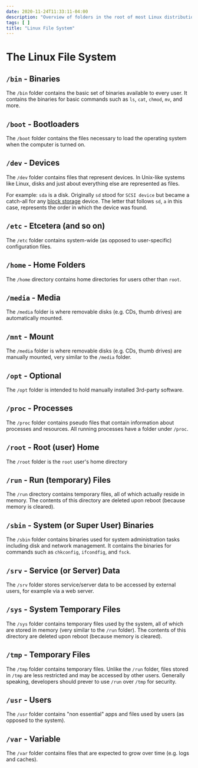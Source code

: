 ```yaml
---
date: 2020-11-24T11:33:11-04:00
description: "Overview of folders in the root of most Linux distributions"
tags: [ ]
title: "Linux File System"
---
```


# The Linux File System

## `/bin` - Binaries

The `/bin` folder contains the basic set of binaries available to every user. It contains the binaries for basic commands such as `ls`, `cat`, `chmod`, `mv`, and more.

## `/boot` - Bootloaders

The `/boot` folder contains the files necessary to load the operating system when the computer is turned on.

## `/dev` - Devices

The `/dev` folder contains files that represent devices. In Unix-like systems like Linux, disks and just about everything else are represented as files. 

For example: `sda` is a disk. Originally `sd` stood for `SCSI device` but became a catch-all for any [block storage](https://en.wikipedia.org/wiki/Block_(data_storage)) device. The letter that follows `sd`, `a` in this case, represents the order in which the device was found.

## `/etc` - Etcetera (and so on)

The `/etc` folder contains system-wide (as opposed to user-specific) configuration files.

## `/home` - Home Folders

The `/home` directory contains home directories for users other than `root`.

## `/media` - Media

The `/media` folder is where removable disks (e.g. CDs, thumb drives) are automatically mounted.

## `/mnt` - Mount

The `/media` folder is where removable disks (e.g. CDs, thumb drives) are manually mounted, very similar to the `/media` folder.

## `/opt` - Optional

The `/opt` folder is intended to hold manually installed 3rd-party software.

## `/proc` - Processes

The `/proc` folder contains pseudo files that contain information about processes and resources. All running processes have a folder under `/proc`.

## `/root` - Root (user) Home

The `/root` folder is the `root` user's home directory

## `/run` - Run (temporary) Files

The `/run` directory contains temporary files, all of which actually reside in memory. The contents of this directory are deleted upon reboot (because memory is cleared).

## `/sbin` - System (or Super User) Binaries

The `/sbin` folder contains binaries used for system administration tasks including disk and network management. It contains the binaries for commands such as `chkconfig`, `ifcondfig`, and `fsck`.

## `/srv` - Service (or Server) Data

The `/srv` folder stores service/server data to be accessed by external users, for example via a web server.

## `/sys` - System Temporary Files

The `/sys` folder contains temporary files used by the system, all of which are stored in memory (very similar to the `/run` folder). The contents of this directory are deleted upon reboot (because memory is cleared).

## `/tmp` - Temporary Files

The `/tmp` folder contains temporary files. Unlike the `/run` folder, files stored in `/tmp` are less restricted and may be accessed by other users. Generally speaking, developers should prever to use `/run` over `/tmp` for security.

## `/usr` - Users

The `/usr` folder contains "non essential" apps and files used by users (as opposed to the system).

## `/var` - Variable

The `/var` folder contains files that are expected to grow over time (e.g. logs and caches).
